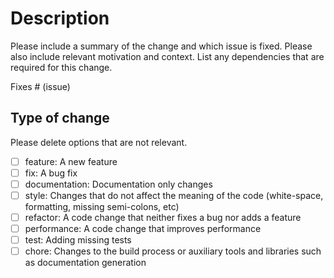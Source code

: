 # Description

Please include a summary of the change and which issue is fixed. Please also include relevant motivation and context. List any dependencies that are required for this change.

Fixes # (issue)

## Type of change

Please delete options that are not relevant.

- [ ] feature: A new feature
- [ ] fix: A bug fix
- [ ] documentation: Documentation only changes
- [ ] style: Changes that do not affect the meaning of the code (white-space, formatting, missing semi-colons, etc)
- [ ] refactor: A code change that neither fixes a bug nor adds a feature
- [ ] performance: A code change that improves performance
- [ ] test: Adding missing tests
- [ ] chore: Changes to the build process or auxiliary tools and libraries such as documentation generation